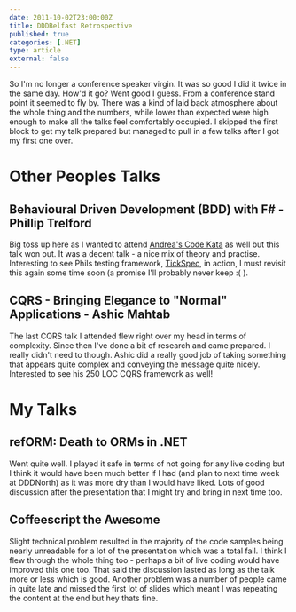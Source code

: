 ```yaml
---
date: 2011-10-02T23:00:00Z
title: DDDBelfast Retrospective
published: true
categories: [.NET]
type: article
external: false
---
```

So I'm no longer a conference speaker virgin.  It was so good I did it twice in the same day.  How'd it go?  Went good I guess.  From a conference stand point it seemed to fly by.  There was a kind of laid back atmosphere about the whole thing and the numbers, while lower than expected were high enough to make all the talks feel comfortably occupied.  I skipped the first block to get my talk prepared but managed to pull in a few talks after I got my first one over.

# Other Peoples Talks

## Behavioural Driven Development (BDD) with F# - Phillip Trelford

Big toss up here as I wanted to attend [Andrea's Code Kata](http://developerdeveloperdeveloper.com/dddie11/ViewSession.aspx?SessionID=871) as well but this talk won out.  It was a decent talk - a nice mix of theory and practise.  Interesting to see Phils testing framework, [TickSpec](http://tickspec.codeplex.com), in action, I must revisit this again some time soon (a promise I'll probably never keep :( ).

## CQRS - Bringing Elegance to "Normal" Applications - Ashic Mahtab

The last CQRS talk I attended flew right over my head in terms of complexity.  Since then I've done a bit of research and came prepared.  I really didn't need to though.  Ashic did a really good job of taking something that appears quite complex and conveying the message quite nicely.  Interested to see his 250 LOC CQRS framework as well!

# My Talks

## refORM: Death to ORMs in .NET

Went quite well.  I played it safe in terms of not going for any live coding but I think it would have been much better if I had (and plan to next time week at DDDNorth) as it was more dry than I would have liked.  Lots of good discussion after the presentation that I might try and bring in next time too.

## Coffeescript the Awesome

Slight technical problem resulted in the majority of the code samples being nearly unreadable for a lot of the presentation which was a total fail.  I think I flew through the whole thing too - perhaps a bit of live coding would have improved this one too.  That said the discussion lasted as long as the talk more or less which is good.  Another problem was a number of people came in quite late and missed the first lot of slides which meant I was repeating the content at the end but hey thats fine.